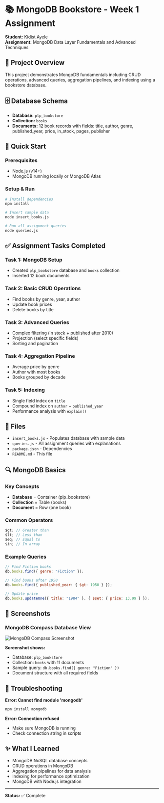 # 📚 MongoDB Bookstore - Week 1 Assignment

**Student:** Kidist Ayele  
**Assignment:** MongoDB Data Layer Fundamentals and Advanced Techniques

## 🎯 Project Overview

This project demonstrates MongoDB fundamentals including CRUD operations, advanced queries, aggregation pipelines, and indexing using a bookstore database.

## 🗄️ Database Schema

- **Database:** `plp_bookstore`
- **Collection:** `books`
- **Documents:** 12 book records with fields: title, author, genre, published_year, price, in_stock, pages, publisher

## 🚀 Quick Start

### Prerequisites

- Node.js (v14+)
- MongoDB running locally or MongoDB Atlas

### Setup & Run

```bash
# Install dependencies
npm install

# Insert sample data
node insert_books.js

# Run all assignment queries
node queries.js
```

## ✅ Assignment Tasks Completed

### Task 1: MongoDB Setup

- Created `plp_bookstore` database and `books` collection
- Inserted 12 book documents

### Task 2: Basic CRUD Operations

- Find books by genre, year, author
- Update book prices
- Delete books by title

### Task 3: Advanced Queries

- Complex filtering (in stock + published after 2010)
- Projection (select specific fields)
- Sorting and pagination

### Task 4: Aggregation Pipeline

- Average price by genre
- Author with most books
- Books grouped by decade

### Task 5: Indexing

- Single field index on `title`
- Compound index on `author` + `published_year`
- Performance analysis with `explain()`

## 📁 Files

- `insert_books.js` - Populates database with sample data
- `queries.js` - All assignment queries with explanations
- `package.json` - Dependencies
- `README.md` - This file

## 🔍 MongoDB Basics

### Key Concepts

- **Database** = Container (plp_bookstore)
- **Collection** = Table (books)
- **Document** = Row (one book)

### Common Operators

```javascript
$gt; // Greater than
$lt; // Less than
$eq; // Equal to
$in; // In array
```

### Example Queries

```javascript
// Find Fiction books
db.books.find({ genre: "Fiction" });

// Find books after 1950
db.books.find({ published_year: { $gt: 1950 } });

// Update price
db.books.updateOne({ title: "1984" }, { $set: { price: 13.99 } });
```

## 📸 Screenshots

### MongoDB Compass Database View

![MongoDB Compass Screenshot](mongodb-compass-screenshot.png)

**Screenshot shows:**

- Database: `plp_bookstore`
- Collection: `books` with 11 documents
- Sample query: `db.books.find({ genre: "Fiction" })`
- Document structure with all required fields

## 🐛 Troubleshooting

**Error: Cannot find module 'mongodb'**

```bash
npm install mongodb
```

**Error: Connection refused**

- Make sure MongoDB is running
- Check connection string in scripts

## ✨ What I Learned

- MongoDB NoSQL database concepts
- CRUD operations in MongoDB
- Aggregation pipelines for data analysis
- Indexing for performance optimization
- MongoDB with Node.js integration

---

**Status:** ✅ Complete
